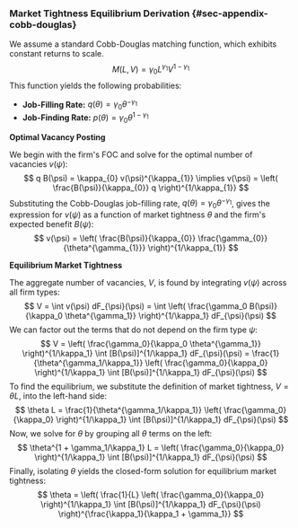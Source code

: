 ### Market Tightness Equilibrium Derivation {#sec-appendix-cobb-douglas}

We assume a standard Cobb-Douglas matching function, which exhibits constant returns to scale.
$$
M(L, V) = \gamma_{0} L^{\gamma_{1}} V^{1-\gamma_{1}}
$$
This function yields the following probabilities:

*   **Job-Filling Rate:** $q(\theta) = \gamma_{0} \theta^{-\gamma_{1}}$
*   **Job-Finding Rate:** $p(\theta) = \gamma_{0} \theta^{1-\gamma_{1}}$

**Optimal Vacancy Posting**

We begin with the firm's FOC and solve for the optimal number of vacancies $v(\psi)$:
$$
q B(\psi) = \kappa_{0} v(\psi)^{\kappa_{1}} \implies v(\psi) = \left( \frac{B(\psi)}{\kappa_{0}} q \right)^{1/\kappa_{1}}
$$
Substituting the Cobb-Douglas job-filling rate, $q(\theta) = \gamma_{0} \theta^{-\gamma_{1}}$, gives the expression for $v(\psi)$ as a function of market tightness $\theta$ and the firm's expected benefit $B(\psi)$:
$$
v(\psi) = \left( \frac{B(\psi)}{\kappa_{0}} \frac{\gamma_{0}}{\theta^{\gamma_{1}}} \right)^{1/\kappa_{1}}
$$

**Equilibrium Market Tightness**

The aggregate number of vacancies, $V$, is found by integrating $v(\psi)$ across all firm types:
$$
V = \int v(\psi) dF_{\psi}(\psi) = \int \left( \frac{\gamma_0 B(\psi)}{\kappa_0 \theta^{\gamma_1}} \right)^{1/\kappa_1} dF_{\psi}(\psi)
$$
We can factor out the terms that do not depend on the firm type $\psi$:
$$
V = \left( \frac{\gamma_0}{\kappa_0 \theta^{\gamma_1}} \right)^{1/\kappa_1} \int [B(\psi)]^{1/\kappa_1} dF_{\psi}(\psi) = \frac{1}{\theta^{\gamma_1/\kappa_1}} \left( \frac{\gamma_0}{\kappa_0} \right)^{1/\kappa_1} \int [B(\psi)]^{1/\kappa_1} dF_{\psi}(\psi)
$$
To find the equilibrium, we substitute the definition of market tightness, $V = \theta L$, into the left-hand side:
$$
\theta L = \frac{1}{\theta^{\gamma_1/\kappa_1}} \left( \frac{\gamma_0}{\kappa_0} \right)^{1/\kappa_1} \int [B(\psi)]^{1/\kappa_1} dF_{\psi}(\psi)
$$
Now, we solve for $\theta$ by grouping all $\theta$ terms on the left:
$$
\theta^{1 + \gamma_1/\kappa_1} L = \left( \frac{\gamma_0}{\kappa_0} \right)^{1/\kappa_1} \int [B(\psi)]^{1/\kappa_1} dF_{\psi}(\psi)
$$
Finally, isolating $\theta$ yields the closed-form solution for equilibrium market tightness:
$$
\theta = \left( \frac{1}{L} \left( \frac{\gamma_0}{\kappa_0} \right)^{1/\kappa_1} \int [B(\psi)]^{1/\kappa_1} dF_{\psi}(\psi) \right)^{\frac{\kappa_1}{\kappa_1 + \gamma_1}}
$$
